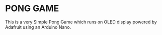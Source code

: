 <h1> PONG GAME </h1>

This is a very Simple Pong Game which runs on OLED display powered by Adafruit using an Arduino Nano.
